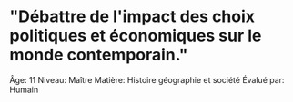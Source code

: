 # "Débattre de l'impact des choix politiques et économiques sur le monde contemporain."

Âge: 11
Niveau: Maître
Matière: Histoire géographie et société
Évalué par: Humain